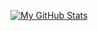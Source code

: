 [![My GitHub Stats](https://github-readme-stats.vercel.app/api/?username=deye1986&count_private=true&theme=tokyonight&showicons=true&include_all_commits=true)]()


<!--
**deye1986/deye1986** is a ✨ _special_ ✨ repository because its `README.md` (this file) appears on your GitHub profile.


-->
